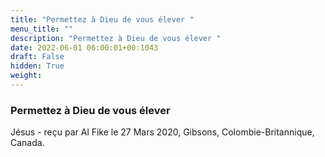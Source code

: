 ```yaml
---
title: "Permettez à Dieu de vous élever "
menu_title: ""
description: "Permettez à Dieu de vous élever "
date: 2022-06-01 06:00:01+00:1043
draft: False
hidden: True
weight:
---
```

### Permettez à Dieu de vous élever 

Jésus - reçu par Al Fike le 27 Mars 2020, Gibsons, Colombie-Britannique, Canada.



